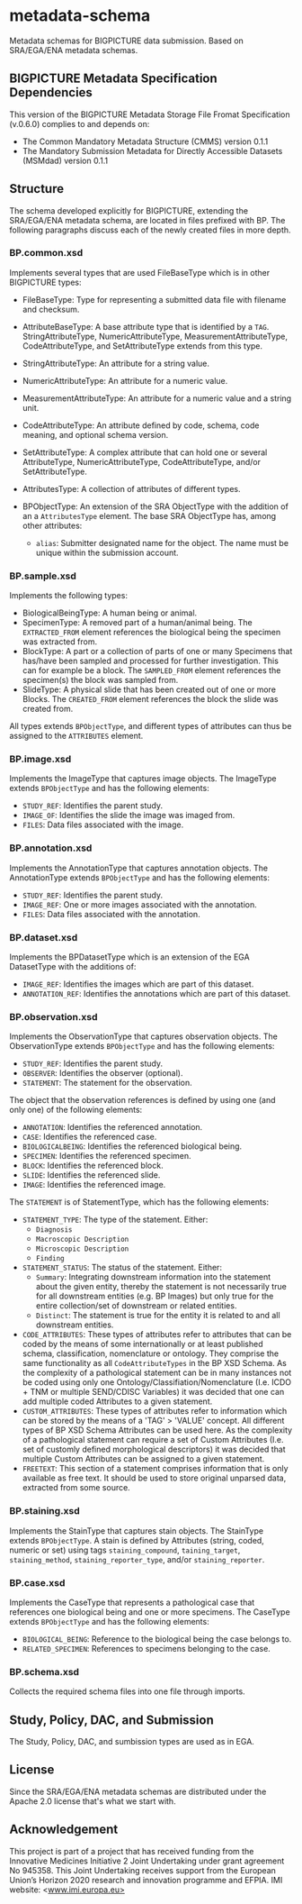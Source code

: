 # metadata-schema

Metadata schemas for BIGPICTURE data submission. Based on SRA/EGA/ENA metadata schemas.

## BIGPICTURE Metadata Specification Dependencies

This version of the BIGPICTURE Metadata Storage File Fromat Specification (v.0.6.0) complies to and depends on:

- The Common Mandatory Metadata Structure (CMMS) version 0.1.1
- The Mandatory Submission Metadata for Directly Accessible Datasets (MSMdad) version 0.1.1

## Structure

The schema developed explicitly for BIGPICTURE, extending the SRA/EGA/ENA metadata schema, are located in files prefixed with BP. The following paragraphs discuss each of the newly created files in more depth.

### BP.common.xsd

Implements several types that are used FileBaseType which is in other BIGPICTURE types:

- FileBaseType: Type for representing a submitted data file with filename and checksum.
- AttributeBaseType: A base attribute type that is identified by a `TAG`. StringAttributeType, NumericAttributeType, MeasurementAttributeType, CodeAttributeType, and SetAttributeType extends from this type.
- StringAttributeType: An attribute for a string value.
- NumericAttributeType: An attribute for a numeric value.
- MeasurementAttributeType: An attribute for a numeric value and a string unit.
- CodeAttributeType: An attribute defined by code, schema, code meaning, and optional schema version.
- SetAttributeType: A complex attribute that can hold one or several AttributeType, NumericAttributeType, CodeAttributeType, and/or SetAttributeType.
- AttributesType: A collection of attributes of different types.
- BPObjectType: An extension of the SRA ObjectType with the addition of an a `AttributesType` element. The base SRA ObjectType has, among other attributes:

  - `alias`: Submitter designated name for the object. The name must be unique within the submission account.

### BP.sample.xsd

Implements the following types:

- BiologicalBeingType: A human being or animal.
- SpecimenType: A removed part of a human/animal being. The `EXTRACTED_FROM` element references the biological being the specimen was extracted from.
- BlockType: A part or a collection of parts of one or many Specimens that has/have been sampled and processed for further investigation. This can for example be a block. The `SAMPLED_FROM` element references the specimen(s) the block was sampled from.
- SlideType: A physical slide that has been created out of one or more Blocks. The `CREATED_FROM` element references the block the slide was created from.

All types extends `BPObjectType`, and different types of attributes can thus be assigned to the `ATTRIBUTES` element.

### BP.image.xsd

Implements the ImageType that captures image objects. The ImageType extends `BPObjectType` and has the following elements:

- `STUDY_REF`: Identifies the parent study.
- `IMAGE_OF`: Identifies the slide the image was imaged from.
- `FILES`: Data files associated with the image.

### BP.annotation.xsd

Implements the AnnotationType that captures annotation objects. The AnnotationType extends `BPObjectType` and has the following elements:

- `STUDY_REF`: Identifies the parent study.
- `IMAGE_REF`: One or more images associated with the annotation.
- `FILES`: Data files associated with the annotation.

### BP.dataset.xsd

Implements the BPDatasetType which is an extension of the EGA DatasetType with the additions of:

- `IMAGE_REF`: Identifies the images which are part of this dataset.
- `ANNOTATION_REF`: Identifies the annotations which are part of this dataset.

### BP.observation.xsd

Implements the ObservationType that captures observation objects. The ObservationType extends `BPObjectType` and has the following elements:

- `STUDY_REF`: Identifies the parent study.
- `OBSERVER`: Identifies the observer (optional).
- `STATEMENT`: The statement for the observation.

The object that the observation references is defined by using one (and only one) of the following elements:

- `ANNOTATION`: Identifies the referenced annotation.
- `CASE`: Identifies the referenced case.
- `BIOLOGICALBEING`: Identifies the referenced biological being.
- `SPECIMEN`: Identifies the referenced specimen.
- `BLOCK`: Identifies the referenced block.
- `SLIDE`: Identifies the referenced slide.
- `IMAGE`: Identifies the referenced image.

The `STATEMENT` is of StatementType, which has the following elements:

- `STATEMENT_TYPE`: The type of the statement. Either:
  - `Diagnosis`
  - `Macroscopic Description`
  - `Microscopic Description`
  - `Finding`
- `STATEMENT_STATUS`: The status of the statement. Either:
  - `Summary`: Integrating downstream information into the statement about the given entity, thereby the statement is not necessarily true for all downstream entities (e.g. BP Images) but only true for the entire collection/set of downstream or related entities.
  - `Distinct`: The statement is true for the entity it is related to and all downstream entities.
- `CODE_ATTRIBUTES`: These types of attributes refer to attributes that can be coded by the means of some internationally or at least published schema, classification, nomenclature or ontology. They comprise the same functionality as all `CodeAttributeTypes` in the BP XSD Schema. As the complexity of a pathological statement can be in many instances not be coded using only one Ontology/Classifiation/Nomenclature (I.e. ICDO + TNM or multiple SEND/CDISC Variables) it was decided that one can add multiple coded Attributes to a given statement.
- `CUSTOM_ATTRIBUTES`: These types of attributes refer to information which can be stored by the means of a 'TAG' > 'VALUE' concept. All different types of BP XSD Schema Attributes can be used here.  As the complexity of a pathological statement can require a set of Custom Attributes (I.e. set of customly defined morphological descriptors) it was decided that multiple Custom Attributes can be assigned to a given statement.
- `FREETEXT`: This section of a statement comprises information that is only available as free text. It should be used to store original unparsed data, extracted from some source.

### BP.staining.xsd

Implements the StainType that captures stain objects. The StainType extends `BPObjectType`. A stain is defined by Attributes (string, coded, numeric or set) using tags `staining_compound`, `taining_target`, `staining_method`, `staining_reporter_type`, and/or `staining_reporter`.

### BP.case.xsd

Implements the CaseType that represents a pathological case that references one biological being and one or more specimens. The CaseType extends `BPObjectType` and has the following elements:

- `BIOLOGICAL_BEING`: Reference to the biological being the case belongs to.
- `RELATED_SPECIMEN`: References to specimens belonging to the case.

### BP.schema.xsd

Collects the required schema files into one file through imports.

## Study, Policy, DAC, and Submission

The Study, Policy, DAC, and sumbission types are used as in EGA.

## License

Since the SRA/EGA/ENA metadata schemas are distributed under the Apache 2.0 license that's what we start with.

## Acknowledgement

This project is part of a project that has received funding from the Innovative Medicines Initiative 2 Joint Undertaking under grant agreement No 945358. This Joint Undertaking receives support from the European Union’s Horizon 2020 research and innovation programme and EFPIA. IMI website: <www.imi.europa.eu>
